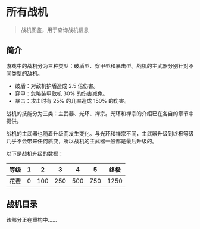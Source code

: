 # 所有战机

> 战机图鉴，用于查询战机信息

## 简介

游戏中的战机分为三种类型：破盾型、穿甲型和暴击型。战机的主武器分别针对不同类型的敌机。

- 破盾：对敌机护盾造成 2.5 倍伤害。
- 穿甲：忽略装甲敌机 30% 的伤害减免。
- 暴击：攻击时有 25% 的几率造成 150% 的伤害。

战机的技能分为三类：主武器、光环、禅宗。光环和禅宗的介绍已在各自的章节中提供。

战机的主武器也随着升级而发生变化。与光环和禅宗不同，主武器升级到终极等级几乎不会带来任何质变，所以战机的主武器一般都是最后升级的。

以下是战机升级的数据：

| 等级 | 1    | 2    | 3    | 4    | 5    | 终极 |
| --- | ---- | ---- | ---- | ---- | ---- | ---- |
| 花费 | 0    | 100  | 250  | 500  | 750  | 1250 |

## 战机目录

该部分正在重构中……